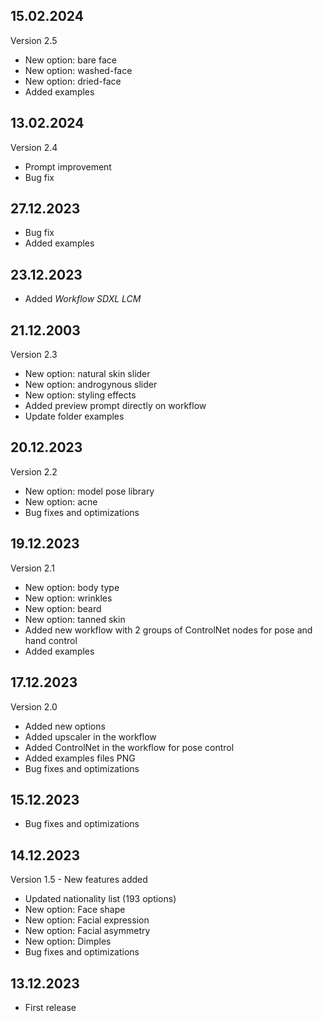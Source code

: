 ## 15.02.2024

Version 2.5

- New option: bare face
- New option: washed-face
- New option: dried-face
- Added examples

## 13.02.2024

Version 2.4

- Prompt improvement
- Bug fix

## 27.12.2023

- Bug fix
- Added examples

## 23.12.2023

- Added _Workflow SDXL LCM_

## 21.12.2003

Version 2.3

- New option: natural skin slider
- New option: androgynous slider
- New option: styling effects
- Added preview prompt directly on workflow
- Update folder examples

## 20.12.2023

Version 2.2

- New option: model pose library
- New option: acne
- Bug fixes and optimizations

## 19.12.2023

Version 2.1

- New option: body type
- New option: wrinkles
- New option: beard
- New option: tanned skin
- Added new workflow with 2 groups of ControlNet nodes for pose and hand control
- Added examples

## 17.12.2023

Version 2.0

- Added new options
- Added upscaler in the workflow
- Added ControlNet in the workflow for pose control
- Added examples files PNG
- Bug fixes and optimizations

## 15.12.2023

- Bug fixes and optimizations

## 14.12.2023

Version 1.5 - New features added

- Updated nationality list (193 options)
- New option: Face shape
- New option: Facial expression
- New option: Facial asymmetry
- New option: Dimples
- Bug fixes and optimizations

## 13.12.2023

- First release